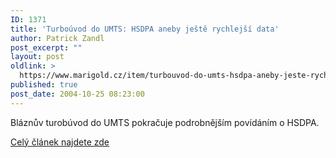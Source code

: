 ```yaml
---
ID: 1371
title: 'Turboúvod do UMTS: HSDPA aneby ještě rychlejší data'
author: Patrick Zandl
post_excerpt: ""
layout: post
oldlink: >
  https://www.marigold.cz/item/turbouvod-do-umts-hsdpa-aneby-jeste-rychlejsi-data
published: true
post_date: 2004-10-25 08:23:00
---
```

<p>
Bláznův turobúvod do UMTS pokračuje podrobnějším povídáním o HSDPA. </p>

<p>
<a href="/item/high-speed-downlink-packet-access-hsdpa">Celý článek najdete zde</a>
</p>
